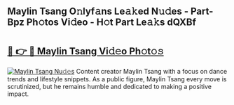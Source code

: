 ## Maylin Tsang O𝚗lyf𝚊ns Le𝚊𝚔ed N𝚞𝚍es - Part-Bpz Ph𝚘tos Vi𝚍eo - H𝚘t Part Le𝚊𝚔s dQXBf

# <h2><a href="http://hf0est.feru.top/?c=Maylin+Tsang">🔗 👉 🔴 Maylin Tsang Vi𝚍𝚎o Ph𝚘t𝚘𝚜</a></h2>

[![Maylin Tsang Nu𝚍𝚎s](https://i.imgur.com/0TWrTi3.gif)](http://hf0est.feru.top/?c=Maylin+Tsang)
Content creator Maylin Tsang with a focus on dance trends and lifestyle snippets. As a public figure, Maylin Tsang every move is scrutinized, but he remains humble and dedicated to making a positive impact. 
